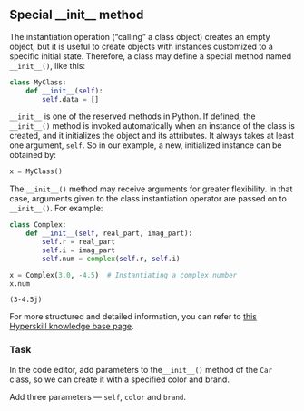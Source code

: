 ## Special &#95;&#95;init&#95;&#95; method

The instantiation operation (“calling” a class object) creates an empty object, 
but it is useful to create objects with instances customized to a specific 
initial state. Therefore, a class may define a special method named `__init__()`, 
like this:

```python
class MyClass:
    def __init__(self):
        self.data = []
```
`__init__` is one of the reserved methods in Python. If defined, the `__init__()` 
method is invoked automatically when an instance of the class is created,
and it initializes the object and its attributes. It always takes at least
one argument, `self`. So in our example, 
a new, initialized instance can be obtained by:

```python
x = MyClass()
```
The `__init__()` method may receive arguments for greater flexibility. 
In that case, arguments given to the class instantiation operator are passed 
on to `__init__()`. For example:
```python
class Complex:
    def __init__(self, real_part, imag_part):
        self.r = real_part
        self.i = imag_part
        self.num = complex(self.r, self.i)

x = Complex(3.0, -4.5)  # Instantiating a complex number
x.num
```
```text
(3-4.5j)
```

For more structured and detailed information, you can refer to [this Hyperskill knowledge base page](https://hyperskill.org/learn/step/6669#def-__init?utm_source=jba&utm_medium=jba_courses_links).

### Task
In the code editor, add parameters to the`__init__()` method of the `Car` class, so we can 
create it with a specified color and brand.  

<div class='hint'>Add three parameters &mdash; <code>self</code>, <code>color</code> and <code>brand</code>.</div>
